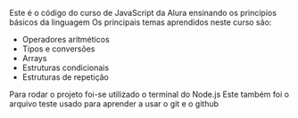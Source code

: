 Este é o código do curso de JavaScript da Alura ensinando os princípios básicos da linguagem
Os principais temas aprendidos neste curso são:
- Operadores aritméticos
- Tipos e conversões
- Arrays
- Estruturas condicionais
- Estruturas de repetição

Para rodar o projeto foi-se utilizado o terminal do Node.js
Este também foi o arquivo teste usado para aprender a usar o git e o github